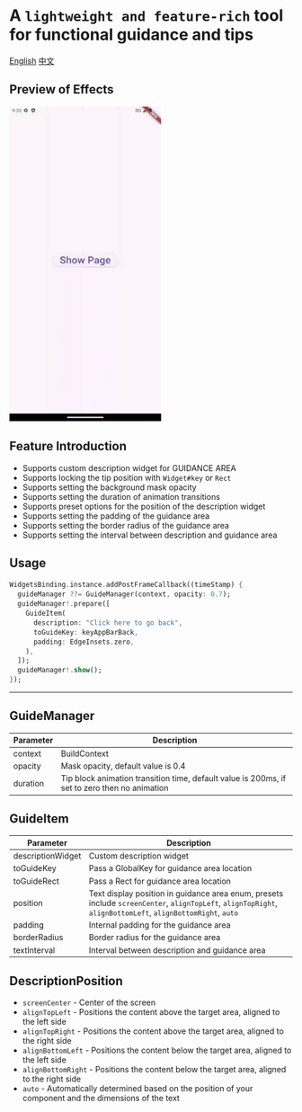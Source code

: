 # A `lightweight and feature-rich` tool for functional guidance and tips

[English](https://github.com/kpaxian7/feature_guider/blob/main/README.md)
[中文](https://github.com/kpaxian7/feature_guider/blob/main/README-zh.md)

## Preview of Effects
<img alt="Sample" height="560" src="https://github.com/kpaxian7/feature_guider/blob/main/sample-gif.gif?raw=true" width="270"/>


## Feature Introduction
- Supports custom description widget for GUIDANCE AREA
- Supports locking the tip position with `Widget#key` or `Rect`
- Supports setting the background mask opacity
- Supports setting the duration of animation transitions
- Supports preset options for the position of the description widget
- Supports setting the padding of the guidance area
- Supports setting the border radius of the guidance area
- Supports setting the interval between description and guidance area

## Usage
```dart
WidgetsBinding.instance.addPostFrameCallback((timeStamp) {
  guideManager ??= GuideManager(context, opacity: 0.7);
  guideManager!.prepare([
    GuideItem(
      description: "Click here to go back",
      toGuideKey: keyAppBarBack,
      padding: EdgeInsets.zero,
    ),
  ]);
  guideManager!.show();
});
```

---

## GuideManager
|Parameter| Description                                                                                   |
| ---- |-----------------------------------------------------------------------------------------------|
|context| 	BuildContext                                                                                 |
|opacity| 	Mask opacity, default value is 0.4                                                           |
|duration| Tip block animation transition time, default value is 200ms, if set to zero then no animation |

## GuideItem
| Parameter         | 	Description                                                                                                                                            |
|-------------------|---------------------------------------------------------------------------------------------------------------------------------------------------------|
| descriptionWidget | 	Custom description widget                                                                                                                              |
| toGuideKey        | 	Pass a GlobalKey for guidance area location                                                                                                            |
| toGuideRect       | 	Pass a Rect for guidance area location                                                                                                                 |
| position          | 	Text display position in guidance area enum, presets include `screenCenter`, `alignTopLeft`, `alignTopRight`, `alignBottomLeft`, `alignBottomRight`, `auto` |
| padding           | 	Internal padding for the guidance area                                                                                                                 |
| borderRadius      | 	Border radius for the guidance area                                                                                                                    |
| textInterval      | 	Interval between description and guidance area                                                                                                         |

## DescriptionPosition
- `screenCenter` - Center of the screen
- `alignTopLeft` - Positions the content above the target area, aligned to the left side
- `alignTopRight` - Positions the content above the target area, aligned to the right side
- `alignBottomLeft` - Positions the content below the target area, aligned to the left side
- `alignBottomRight` - Positions the content below the target area, aligned to the right side
- `auto` - Automatically determined based on the position of your component and the dimensions of the text
